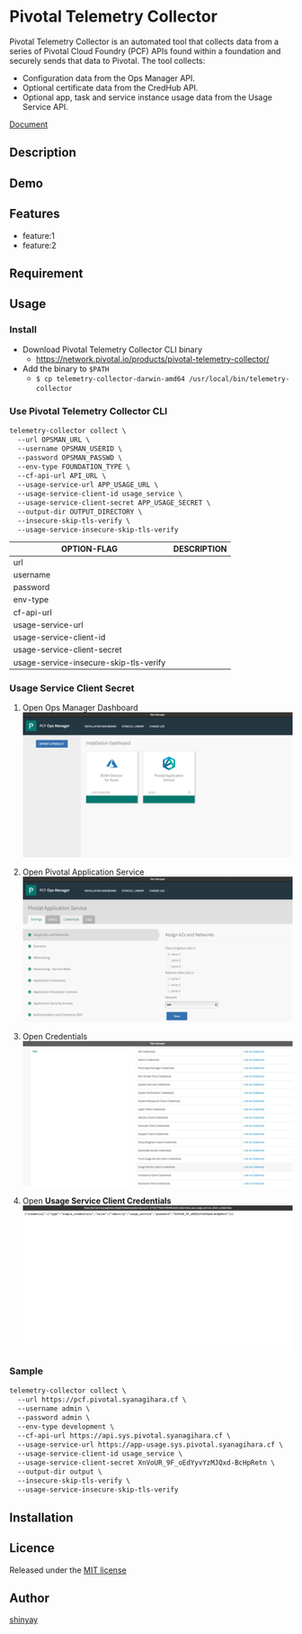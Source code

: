 # Pivotal Telemetry Collector

Pivotal Telemetry Collector is an automated tool that collects data from a series of Pivotal Cloud Foundry (PCF) APIs found within a foundation and securely sends that data to Pivotal. The tool collects:

- Configuration data from the Ops Manager API.
- Optional certificate data from the CredHub API.
- Optional app, task and service instance usage data from the Usage Service API.

[Document](https://docs.pivotal.io/telemetry/1-0/index.html)

## Description

## Demo

## Features

- feature:1
- feature:2

## Requirement

## Usage

### Install

- Download Pivotal Telemetry Collector CLI binary
  - https://network.pivotal.io/products/pivotal-telemetry-collector/
- Add the binary to `$PATH`
  - `$ cp telemetry-collector-darwin-amd64 /usr/local/bin/telemetry-collector`

### Use Pivotal Telemetry Collector CLI

```
telemetry-collector collect \
  --url OPSMAN_URL \
  --username OPSMAN_USERID \
  --password OPSMAN_PASSWD \
  --env-type FOUNDATION_TYPE \
  --cf-api-url API_URL \
  --usage-service-url APP_USAGE_URL \
  --usage-service-client-id usage_service \
  --usage-service-client-secret APP_USAGE_SECRET \
  --output-dir OUTPUT_DIRECTORY \
  --insecure-skip-tls-verify \
  --usage-service-insecure-skip-tls-verify
```

|OPTION-FLAG|DESCRIPTION|
|-----------|-----------|
|url||
|username||
|password||
|env-type||
|cf-api-url||
|usage-service-url||
|usage-service-client-id||
|usage-service-client-secret||
|usage-service-insecure-skip-tls-verify||

### Usage Service Client Secret

1. Open Ops Manager Dashboard
![](images/telemetry-01.png)

2. Open Pivotal Application Service
![](images/telemetry-02.png)

3. Open Credentials
![](images/telemetry-03.png)

4. Open **Usage Service Client Credentials**
![](images/telemetry-04.png)

### Sample

```
telemetry-collector collect \
  --url https://pcf.pivotal.syanagihara.cf \
  --username admin \
  --password admin \
  --env-type development \
  --cf-api-url https://api.sys.pivotal.syanagihara.cf \
  --usage-service-url https://app-usage.sys.pivotal.syanagihara.cf \
  --usage-service-client-id usage_service \
  --usage-service-client-secret XnVoUR_9F_oEdYyvYzMJQxd-BcHpRetn \
  --output-dir output \
  --insecure-skip-tls-verify \
  --usage-service-insecure-skip-tls-verify
```

## Installation

## Licence

Released under the [MIT license](https://gist.githubusercontent.com/shinyay/56e54ee4c0e22db8211e05e70a63247e/raw/34c6fdd50d54aa8e23560c296424aeb61599aa71/LICENSE)

## Author

[shinyay](https://github.com/shinyay)
